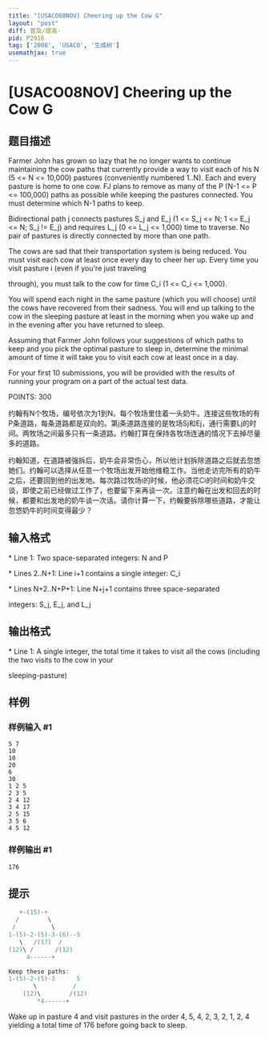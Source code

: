 ```yaml
---
title: "[USACO08NOV] Cheering up the Cow G"
layout: "post"
diff: 普及/提高-
pid: P2916
tag: ['2008', 'USACO', '生成树']
usemathjax: true
---
```


# [USACO08NOV] Cheering up the Cow G
## 题目描述

Farmer John has grown so lazy that he no longer wants to continue maintaining the cow paths that currently provide a way to visit each of his N (5 <= N <= 10,000) pastures (conveniently numbered 1..N). Each and every pasture is home to one cow. FJ plans to remove as many of the P (N-1 <= P <= 100,000) paths as possible while keeping the pastures connected. You must determine which N-1 paths to keep.

Bidirectional path j connects pastures S\_j and E\_j (1 <= S\_j <= N; 1 <= E\_j <= N; S\_j != E\_j) and requires L\_j (0 <= L\_j <= 1,000) time to traverse. No pair of pastures is directly connected by more than one path.

The cows are sad that their transportation system is being reduced. You must visit each cow at least once every day to cheer her up. Every time you visit pasture i (even if you're just traveling

through), you must talk to the cow for time C\_i (1 <= C\_i <= 1,000).

You will spend each night in the same pasture (which you will choose) until the cows have recovered from their sadness. You will end up talking to the cow in the sleeping pasture at least in the morning when you wake up and in the evening after you have returned to sleep.

Assuming that Farmer John follows your suggestions of which paths to keep and you pick the optimal pasture to sleep in, determine the minimal amount of time it will take you to visit each cow at least once in a day.

For your first 10 submissions, you will be provided with the results of running your program on a part of the actual test data.

POINTS: 300

约翰有N个牧场，编号依次为1到N。每个牧场里住着一头奶牛。连接这些牧场的有P条道路，每条道路都是双向的。第j条道路连接的是牧场Sj和Ej，通行需要Lj的时间。两牧场之间最多只有一条道路。约翰打算在保持各牧场连通的情况下去掉尽量多的道路。 

约翰知道，在道路被强拆后，奶牛会非常伤心，所以他计划拆除道路之后就去忽悠她们。约翰可以选择从任意一个牧场出发开始他维稳工作。当他走访完所有的奶牛之后，还要回到他的出发地。每次路过牧场i的时候，他必须花Ci的时间和奶牛交谈，即使之前已经做过工作了，也要留下来再谈一次。注意约翰在出发和回去的时候，都要和出发地的奶牛谈一次话。请你计算一下，约翰要拆除哪些道路，才能让忽悠奶牛的时间变得最少？

## 输入格式

\* Line 1: Two space-separated integers: N and P

\* Lines 2..N+1: Line i+1 contains a single integer: C\_i

\* Lines N+2..N+P+1: Line N+j+1 contains three space-separated

integers: S\_j, E\_j, and L\_j

## 输出格式

\* Line 1: A single integer, the total time it takes to visit all the cows (including the two visits to the cow in your

sleeping-pasture)

## 样例

### 样例输入 #1
```
5 7 
10 
10 
20 
6 
30 
1 2 5 
2 3 5 
2 4 12 
3 4 17 
2 5 15 
3 5 6 
4 5 12 

```
### 样例输出 #1
```
176 

```
## 提示

```cpp
   +-(15)-+ 
  /        \ 
 /          \ 
1-(5)-2-(5)-3-(6)--5 
   \   /(17)  / 
(12)\ /      /(12) 
     4------+ 

Keep these paths: 
1-(5)-2-(5)-3      5 
       \          / 
    (12)\        /(12) 
        *4------+ 
```
Wake up in pasture 4 and visit pastures in the order 4, 5, 4, 2, 3, 2, 1, 2, 4 yielding a total time of 176 before going back to sleep.

